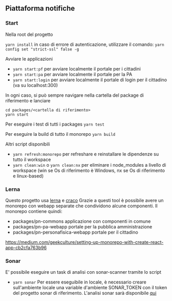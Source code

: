 ﻿## Piattaforma notifiche

### Start

Nella root del progetto

`yarn install`
in caso di errore di autenticazione, utilizzare il comando: 
`yarn config set "strict-ssl" false -g`

Avviare le applicazioni

- `yarn start:pf` per avviare localmente il portale per i cittadini
- `yarn start:pa` per avviare localmente il portale per la PA
- `yarn start:login` per avviare localmente il portale di login per il cittadino (va su localhost:300)

In ogni caso, si può sempre navigare nella cartella del package di riferimento e lanciare

```
cd packages/<cartella di riferimento>
yarn start
```

Per eseguire i test di tutti i packages
`yarn test`

Per eseguire la build di tutto il monorepo
`yarn build`

Altri script disponibili

- `yarn refresh:monorepo` per refreshare e reinstallare le dipendenze su tutto il workspace
- `yarn clean:win` o `yarn clean:nx` per eliminare i node_modules a livello di workspace (win se Os di riferimento è Windows, nx se Os di riferimento e linux-based)

### Lerna

Questo progetto usa [lerna](https://github.com/lerna/lerna) e [craco](https://github.com/gsoft-inc/craco)
Grazie a questi tool è possibile avere un monorepo con webapp separate che condividono alcune componenti.
Il monorepo contiene quindi:

- packages/pn-commons applicazione con componenti in comune
- packages/pn-pa-webapp portale per la pubblica amministrazione
- packages/pn-personafisica-webapp portale per il cittadino

https://medium.com/geekculture/setting-up-monorepo-with-create-react-app-cb2cfa763b96


### Sonar

E' possibile eseguire un task di analisi con sonar-scanner tramite lo script
- `yarn sonar`
Per essere eseguibile in locale, è necessario creare sull'ambiente locale una variable d'ambiente SONAR_TOKEN con il token del progetto sonar di riferimento.
L'analisi sonar sarà disponibile [qui](https://sonarcloud.io/project/overview?id=pagopa_pn-frontend)